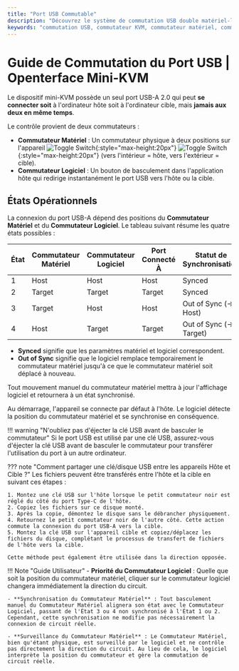 ```yaml
---
title: "Port USB Commutable"
description: "Découvrez le système de commutation USB double matériel-logiciel dans Openterface Mini-KVM. Comprenez les quatre états opérationnels, les directives de sécurité et les capacités futures d'accès à distance."
keywords: "commutation USB, commutateur KVM, commutateur matériel, commutateur logiciel, contrôle de port USB, KVM over USB, KVM over IP, accès à distance, gestion d'appareils USB, périphériques informatiques, gestion d'alimentation USB"
---
```


# **Guide de Commutation du Port USB** | Openterface Mini-KVM

Le dispositif mini-KVM possède un seul port USB-A 2.0 qui peut **se connecter soit** à l'ordinateur hôte soit à l'ordinateur cible, mais **jamais aux deux en même temps**.

Le contrôle provient de deux commutateurs :

- **Commutateur Matériel** : Un commutateur physique à deux positions sur l'appareil ![Toggle Switch](https://assets.openterface.com/images/shell-icons/toggle-h-t.svg#only-light){:style="max-height:20px"} ![Toggle Switch](https://assets.openterface.com/images/shell-icons/toggle-h-t_1.svg#only-dark){:style="max-height:20px"} (vers l'intérieur = hôte, vers l'extérieur = cible).
- **Commutateur Logiciel** : Un bouton de basculement dans l'application hôte qui redirige instantanément le port USB vers l'hôte ou la cible.

## États Opérationnels

La connexion du port USB-A dépend des positions du **Commutateur Matériel** et du **Commutateur Logiciel**. Le tableau suivant résume les quatre états possibles :

| **État** | **Commutateur Matériel** | **Commutateur Logiciel** | **Port Connecté À** | **Statut de Synchronisation** |
| -------- | ------------------------ | ------------------------ | ------------------- | ----------------------------- |
| 1        | Host                     | Host                     | Host                | Synced                        |
| 2        | Target                   | Target                   | Target              | Synced                        |
| 3        | Target                   | Host                     | Host                | Out of Sync (→ Host)          |
| 4        | Host                     | Target                   | Target              | Out of Sync (→ Target)        |

- **Synced** signifie que les paramètres matériel et logiciel correspondent.
- **Out of Sync** signifie que le logiciel remplace temporairement le commutateur matériel jusqu'à ce que le commutateur matériel soit déplacé à nouveau.

Tout mouvement manuel du commutateur matériel mettra à jour l'affichage logiciel et retournera à un état synchronisé.

Au démarrage, l'appareil se connecte par défaut à l'hôte. Le logiciel détecte la position du commutateur matériel et se synchronise en conséquence.

!!! warning "N'oubliez pas d'éjecter la clé USB avant de basculer le commutateur"
Si le port USB est utilisé par une clé USB, assurez-vous d'éjecter la clé USB avant de basculer le commutateur pour transférer l'utilisation du port à un autre ordinateur.

??? note "Comment partager une clé/disque USB entre les appareils Hôte et Cible ?"
Les fichiers peuvent être transférés entre l'hôte et la cible en suivant ces étapes :

    1. Montez une clé USB sur l'hôte lorsque le petit commutateur noir est réglé du côté du port Type-C de l'hôte.
    2. Copiez les fichiers sur ce disque monté.
    3. Après la copie, démontez le disque sans le débrancher physiquement.
    4. Retournez le petit commutateur noir de l'autre côté. Cette action commute la connexion du port USB-A vers la cible.
    5. Montez la clé USB sur l'appareil cible et copiez/déplacez les fichiers du disque, complétant le processus de transfert de fichiers de l'hôte vers la cible.

    Cette méthode peut également être utilisée dans la direction opposée.

!!! Note "Guide Utilisateur" - **Priorité du Commutateur Logiciel** : Quelle que soit la position du commutateur matériel, cliquer sur le commutateur logiciel changera immédiatement la direction du circuit.

    - **Synchronisation du Commutateur Matériel** : Tout basculement manuel du Commutateur Matériel alignera son état avec le Commutateur Logiciel, passant de l'État 3 ou 4 non synchronisé à l'État 1 ou 2. Cependant, cette synchronisation ne modifie pas nécessairement la connexion de circuit réelle.

    - **Surveillance du Commutateur Matériel** : Le Commutateur Matériel, bien qu'étant physique, est surveillé par le logiciel et ne contrôle pas directement la direction du circuit. Au lieu de cela, le logiciel interprète la position du commutateur et gère la commutation de circuit réelle.
